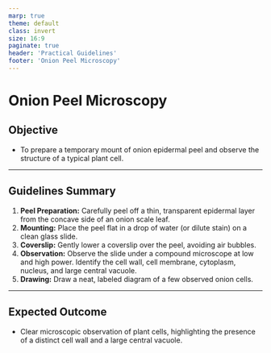 ```yaml
---
marp: true
theme: default
class: invert
size: 16:9
paginate: true
header: 'Practical Guidelines'
footer: 'Onion Peel Microscopy'
---
```


# Onion Peel Microscopy

## Objective

*   To prepare a temporary mount of onion epidermal peel and observe the structure of a typical plant cell.

---

## Guidelines Summary

1.  **Peel Preparation:** Carefully peel off a thin, transparent epidermal layer from the concave side of an onion scale leaf.
2.  **Mounting:** Place the peel flat in a drop of water (or dilute stain) on a clean glass slide.
3.  **Coverslip:** Gently lower a coverslip over the peel, avoiding air bubbles.
4.  **Observation:** Observe the slide under a compound microscope at low and high power. Identify the cell wall, cell membrane, cytoplasm, nucleus, and large central vacuole.
5.  **Drawing:** Draw a neat, labeled diagram of a few observed onion cells.

---

## Expected Outcome

*   Clear microscopic observation of plant cells, highlighting the presence of a distinct cell wall and a large central vacuole.
